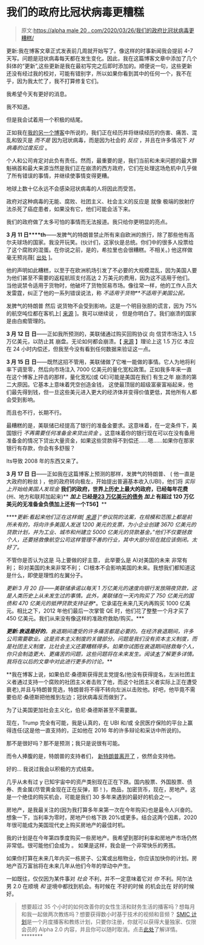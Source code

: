 # 我们的政府比冠状病毒更糟糕

> 原文:[https://alpha male 20 . com/2020/03/26/我们的政府比冠状病毒更糟糕/](https://alphamale20.com/2020/03/26/our-governments-are-worse-than-the-coronavirus/)

更新:我在博客文章正式发表前几周就开始写了。像这样的时事新闻我会提前 4-7 天写。问题是冠状病毒每天都在发生变化。因此，我在这篇博客文章中添加了几个斜体的“更新”,这些更新是我在最初写完之后即时添加的。顺便说一句，这些更新还没有经过我的校对，可能有错别字，所以如果你看到其中的任何一个，我不在乎，因为我太忙了，我不打算修复它们。

我希望今天有更好的消息。

我不知道。

但是我会试着用一个积极的结尾。

正如我在[我的另一个博客](http://www.blackdragonblog.com)中所说的，我们正在经历并将继续经历的伤害、痛苦、混乱和毁灭是 *而不是* 因为冠状病毒，而是因为社会的 *反应* ，并且在许多情况下 *对病毒的过度反应* 。

个人和公司肯定对此负有责任。然而，最重要的是，我们当前和未来问题的最大罪魁祸首和最大来源当然是我们正在崩溃的西方政府，它们在处理这场危机中几乎做了所有错误的事情，并继续使事情变得更糟。

地球上数十亿永远不会感染冠状病毒的人将因此而受苦。

政府对这种病毒的无能、腐败、社团主义、社会主义的反应是 就像 极端的放射疗法杀死了癌症患者，如果没有它，他们可能会活下来。

我们的政府做了太多可怕的事情而无法报道。我只给你更明显的亮点。

**3 月 11 日****th**——发脾气的特朗普禁止所有来自欧洲的旅行，除了那些他有高尔夫球场的国家。我没开玩笑。(伙计们，这家伙是总统。你们中的很多人投票给了这个腐败的混蛋。在你说之前，是的，希拉里也会很糟糕。不相关。) 他这样做毫无预兆薇[ [出处](https://www.npr.org/sections/goatsandsoda/2020/03/12/814876173/coronavirus-trump-speech-creates-chaos-eu-says-it-wasnt-warned-of-travel-ban) ]。

他的声明如此糟糕，以至于在欧洲机场引发了不必要的大规模混乱，因为美国人要为他们甚至不需要的返程航班支付高达 2 万美元的费用，因为这不适用于他们。当他说禁令适用于货物时，他破坏了货物贸易市场。像往常一样，他的工作人员大发雷霆，纠正了他的一系列错误说法，称 *不适用于货物**不适用于美国公民。*

发脾气的特朗普 然后 说货物不会受到影响，这是一个明目张胆的谎言，因为 75%的航空吨位都在客机上[ [来源](https://www.forbes.com/sites/kenroberts/2020/03/13/trumps-europe-travel-ban-will-hurt-air-cargo-despite-his-reassurances/) ]。我可以继续说 ， 但是你明白了。我们崩溃的国家是由白痴管理的。

**3 月 12 日** **日**——正如我所预测的，美联储通过购买回购协议 向 信贷市场注入 1.5 万亿美元，以防止其 崩盘。无论如何都会崩溃。【 [来源](https://www.forbes.com/sites/sarahhansen/2020/03/12/fed-injects-15-trillion-to-prop-up-crashing-markets/) 】理论上这 1.5 万亿 本应在 24 小时内偿还，但我至今没有看到任何数据来验证这一点。

**3 月 15 日** **日**——既然这招不管用，美联储做了它唯一能做的事情。它人为地将利率下调至零，然后向市场注入 7000 亿美元的量化宽松政策。正如我多年来一直在这个博客上抨击的那样，量化宽松(或 QE)可能是美国在我们 有生之年 崩溃的第二大原因。它基本上意味着凭空创造金钱， 这使最顶层的超级富豪富裕起来，他们最先得到钱，但一旦这些美元进入更大的经济体并变得价值更低，其他所有人都会受到影响。

而且也不行，长期不行。

最糟糕的是，美联储已经提高了银行的准备金要求。这意味着，在一定条件下，美国银行 *不再需要任何准备金来贷出资金* 。这意味着你的银行现在可以在没有备用准备金的情况下贷出大量资金，如果这些贷款得不到偿还……嗯……如果你在那家银行有存款，你会有多舒服？

Its导致 2008 年的东西又来了。

**3 月 17 日** **日**——正如我在这篇博客上预测的那样，发脾气的特朗普、 ( 他一直是大政府的粉丝 ) ，他的政府转向极左，开始提出普遍基本收入(UBI)，他们将 *实际上开始给美国人发现金* **我们的政府，世界上历史上最大的政府，已经每年花费**(州、地方和联邦加起来)** ***加上* 已经是[23 万亿美元的债务](https://www.usdebtclock.org/) *加上* 有超过 120 万亿美元的无准备金负债加上还有一个T56】****

 *****更新:看起来他们正在这样做[ [来源](https://www.washingtonpost.com/business/2020/03/25/trump-senate-coronavirus-economic-stimulus-2-trillion/) ]“参议院的法案，在规模和范围上都是前所未有的，将向许多美国人发送 1200 美元的支票，为小企业创建 3670 亿美元的贷款计划，并为工业、城市和州建立 5000 亿美元的贷款基金。”他们不仅要拯救个人，还要拯救像航空公司这样管理不善的行业，其中大部分现在就应该倒闭。太好了。*

不管你是否认为这是 马上要做的好主意， 此举要么是 A)对美国的未来 非常有利； B)对美国的未来非常不利； C)根本不会影响美国的未来。我想我们都知道这是什么，即使是理性的左翼分子。

*更新:3 月 20 日——美联储承诺以每天 1 万亿美元的速度向银行发放隔夜贷款，这是人类历史上从未发生过的事情。此外，美联储在一天内购买了 750 亿美元的国债和 470 亿美元的抵押贷款支持证券**。它承诺在未来几天内再购买 1000 亿美元。相比之下，2012 年他们最后一次掌管 QE 时，他们花了整整一个月才买了 450 亿美元。我们从来没有像这样的准政府救助/购买。***

 ***更新:衰退是好的**。衰退期间遭受的许多痛苦都是必要的。在经济衰退期间，许多公司需要歇业。这是资本主义制度的关键部分。问题是我们没有资本主义制度，而是社团主义制度，比社会主义还要糟糕得多。如果你试图在衰退期间拯救每个人，你只会制造更大、更痛苦的问题，这些问题将在未来发生。阅读[本](https://calebjonesblog.com/its-not-capitalism-its-corporatism/)了解更多详情。我将在以后的文章中对此进行更多的讨论。***

 **我在博客上说，如果伯尼·桑德斯获得民主党提名(他没有获得提名，左派社团主义者通过支持一个腐败的社团主义者击败了他，而这个社团主义者实际上正在遭受衰老),并且与特朗普竞选，特朗普将不得不转向左派以击败他。好吧，他毕竟不需要伯尼·桑德斯把他推到左边；冠状病毒反而做到了。

为了让美国更加社会主义化，伯尼·桑德斯甚至不需要赢。

现在，Trump 完全有可能，我是认真的，在 UBI 和/或 全民医疗保险的平台上赢得连任(这是他一直支持的，正如他在 2016 年的许多辩论和采访中所说的)。

那不是很好吗？那不是预测；我只是说很有可能。

而令人捧腹的是，特朗普的支持者们， [新特朗普离开了](https://calebjonesblog.com/there-is-no-right-wing-in-america-anymore/) ，依然会支持他。

好的… 我说过我会以积极的方式结束。

几乎从未有过 y 已知宇宙中的资产类别现在正在下跌。国内股票、外国股票、债券、贵金属(尽管黄金现在正在反弹，耶！)，商品，加密货币，现在，房地产。这是一个绝佳的购买机会，可能是我们 30 多年来遇到的最好的机会之一。

房地产，是我最关注的(因为我打算多年来第一次在今年购买)也是最令人兴奋的。想象一下，当利率为零时，房地产价格下跌 20%或更多。结合这两个因素，2020 年很可能成为美国现代史上购买房地产的最佳时机。

我的计划是在今年第四季度购买一些房地产。我希望到那时利率和房地产市场仍然非常低。很可能他们会成为 。 如果是这样，我会是一个非常快乐的男孩。

如果你打算在未来几年内买一栋房子、公寓或出租物业，你应该加快你的计划。房地产百万富翁将在未来几年从他们今年的举动中产生。

一如既往，仅仅因为某件事对 *社会* 不利，并不一定意味着它对 *你* 不利。阿尔法男 2.0 在顺境 *和* 逆境中都找到机会。有时候在 不好的时候 的机会比在 好的时候好。

> 想要超过 35 个小时的如何改善你的女性生活和财务生活的播客吗？想每月和我一起做两次教练吗？想要获得数小时基于技术的视频和音频？ [SMIC 计划](https://alphamale20.kartra.com/page/vIL17)是一个月度播客和教练计划，只要你注册，你就可以获得大量独家、仅限会员的 Alpha 2.0 内容，并且你可以随时取消。点击[此处](https://alphamale20.kartra.com/page/vIL17)了解详情。********